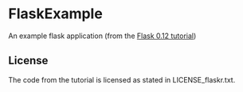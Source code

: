# FlaskExample

An example flask application (from the [Flask 0.12 tutorial])

[Flask 0.12 tutorial]: http://flask.pocoo.org/docs/0.12/tutorial/

## License

The code from the tutorial is licensed as stated in LICENSE_flaskr.txt.
